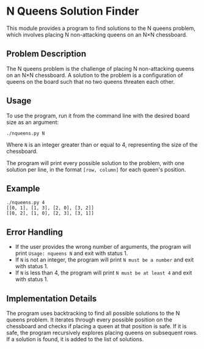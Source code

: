 # N Queens Solution Finder

This module provides a program to find solutions to the N queens problem, which involves placing N non-attacking queens on an N×N chessboard.

## Problem Description

The N queens problem is the challenge of placing N non-attacking queens on an N×N chessboard. A solution to the problem is a configuration of queens on the board such that no two queens threaten each other.

## Usage

To use the program, run it from the command line with the desired board size as an argument:

```
./nqueens.py N
```

Where `N` is an integer greater than or equal to 4, representing the size of the chessboard.

The program will print every possible solution to the problem, with one solution per line, in the format `[row, column]` for each queen's position.

## Example

```
./nqueens.py 4
[[0, 1], [1, 3], [2, 0], [3, 2]]
[[0, 2], [1, 0], [2, 3], [3, 1]]
```

## Error Handling

- If the user provides the wrong number of arguments, the program will print `Usage: nqueens N` and exit with status 1.
- If `N` is not an integer, the program will print `N must be a number` and exit with status 1.
- If `N` is less than 4, the program will print `N must be at least 4` and exit with status 1.

## Implementation Details

The program uses backtracking to find all possible solutions to the N queens problem. It iterates through every possible position on the chessboard and checks if placing a queen at that position is safe. If it is safe, the program recursively explores placing queens on subsequent rows. If a solution is found, it is added to the list of solutions.

